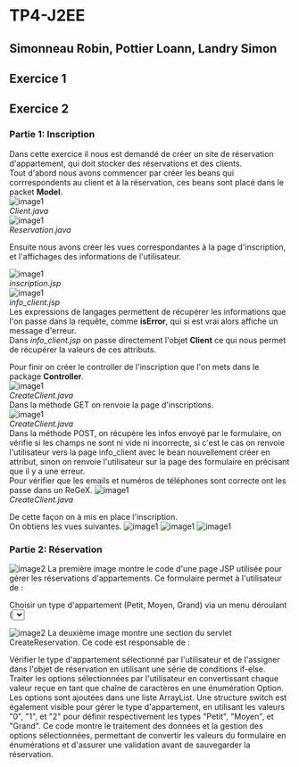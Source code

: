 # TP4-J2EE
## Simonneau Robin, Pottier Loann, Landry Simon

## **Exercice 1**


## **Exercice 2**
### Partie 1: Inscription
Dans cette exercice il nous est demandé de créer un site de réservation d'appartement, qui doit stocker des réservations et des clients.  
Tout d'abord nous avons commencer par créer les beans qui corrrespondents au client et à la réservation, ces beans sont placé dans le packet **Model**.  
![image1](images/clientBean.png)  
*Client.java*  
![image1](images/reservationBean.png)  
*Reservation.java*  

Ensuite nous avons créer les vues correspondantes à la page d'inscription, et l'affichages des informations de l'utilisateur.  

![image1](images/InscriptionJSP.png)  
*inscription.jsp*  
![image1](images/InfoClientsJSP.png)  
*info_client.jsp*  
Les expressions de langages permettent de récupérer les informations que l'on passe dans la requête, comme **isError**, qui si est vrai alors affiche un message d'erreur.  
Dans _info_client.jsp_ on passe directement l'objet **Client** ce qui nous permet de récupérer la valeurs de ces attributs.  
  
Pour finir on créer le controller de l'inscription que l'on mets dans le package **Controller**.  
![image1](images/inscriptionGetController.png)  
*CreateClient.java*  
Dans la méthode GET on renvoie la page d'inscriptions.  
![image1](images/inscriptionControllerPost.png)  
*CreateClient.java*  
Dans la méthode POST, on récupère les infos envoyé par le formulaire, on vérifie si les champs ne sont ni vide ni incorrecte, si c'est le cas on renvoie l'utilisateur vers la page info_client avec le bean nouvellement créer en attribut, sinon on renvoie l'utilisateur sur la page des formulaire en précisant que il y a une erreur.  
Pour vérifier que les emails et numéros de téléphones sont correcte ont les passe dans un ReGeX.
![image1](images/Regex.png)  
*CreateClient.java*  

De cette façon on à mis en place l'inscription.  
On obtiens les vues suivantes.
![image1](images/Inscription1.png)
![image1](images/Inscription2.png)
![image1](images/InscriptionR.png)



### Partie 2: Réservation


![image2](/images/img_1.png)
La première image montre le code d'une page JSP utilisée pour gérer les réservations d'appartements. Ce formulaire permet à l'utilisateur de :

Choisir un type d'appartement (Petit, Moyen, Grand) via un menu déroulant (<select>).
Entrer le prix de l'appartement dans un champ de texte.
Sélectionner des options supplémentaires (Jardin, Piscine, Proche de la mer) grâce à des cases à cocher (<input type="checkbox">).
Soumettre le formulaire en appuyant sur le bouton "Réserver".
Un système de gestion des erreurs est également intégré : si une erreur est détectée, un message en rouge s'affiche pour informer l'utilisateur. Ce système utilise une balise JSTL <c:if> pour vérifier la présence de l'attribut error et afficher le message approprié.


![image2](/images/img.png)
La deuxième image montre une section du servlet CreateReservation. Ce code est responsable de :

Vérifier le type d'appartement sélectionné par l'utilisateur et de l'assigner dans l'objet de réservation en utilisant une série de conditions if-else.
Traiter les options sélectionnées par l'utilisateur en convertissant chaque valeur reçue en tant que chaîne de caractères en une énumération Option. Les options sont ajoutées dans une liste ArrayList<OptionsType>.
Une structure switch est également visible pour gérer le type d'appartement, en utilisant les valeurs "0", "1", et "2" pour définir respectivement les types "Petit", "Moyen", et "Grand".
Ce code montre le traitement des données et la gestion des options sélectionnées, permettant de convertir les valeurs du formulaire en énumérations et d'assurer une validation avant de sauvegarder la réservation.